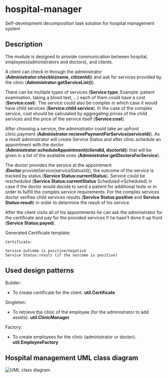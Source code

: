 # hospital-manager

Self-development decomposition task solution for hospital management system

## Description

The module is designed to provide communication between hospital, employees(administrators and doctors), and clients.

A client can check in through the administrator (__Administrator:checkIn(name, citizenId)__) 
and ask for services provided by the clinic (__Administrator:getServiceList()__).

There can be multiple types of services (__Service:type__, Example: patient examination, 
taking a blood test, ...) each of them could have a cost (__Service:cost__). The service 
could also be complex in which case it would have child services (__Service:child service__). 
In the case of the complex service, cost should be calculated by aggregating prices of the 
child services and the price of the service itself (__Service:cost__).

After choosing a service, the administrator could take an upfront clinic.payment 
(__Administrator:recievePaymentForService(serviceId)__). As a result administrator 
will create Service Status and after clinic.schedule an appointment with the doctor 
(__Administrator:scheduleAppointment(cliendId, doctorId)__) that will be given in a list 
of the available ones (__Administrator:getDoctorsForService__).

The doctor provides the service at the appointment (__Doctor__:provideService(serviceStatusId)), 
the outcome of the service is tracked by status (__Service Status:currentStatus__). 
Service could be rescheduled (__Service Status:currentStatus__ Scheduled->Scheduled) 
in case if the doctor would decide to send a patient for additional tests or in order to 
fulfill the complex service requirements. For the complex services doctor verifies child 
services results (__Service Status:positive__ and __Service Status:result__) in order 
to determine the result of his service.

After the client visits all of his appointments he can ask the administrator for the 
certificate and pay for the provided services if he hasn't done it up front 
(__Service Status:payed__). 

Generated Certificate template:
```
Certificate:

Service outcome is positive/negative
Service Status:result (if the outcome is positive)
```


## Used design patterns

Builder:
* To create certificate for the client. __util.Certificate__

Singleton:
* To retrieve the clinic of the employee (for the administrator to add assets). __util.ClinicManager__

Factory: 
* To create employees for the clinic (administrator or doctor). __util.EmployeeFactory__

## Hospital management UML class diagram

![UML class diagram](../assets/uml/class-diagram.png?raw=true)
